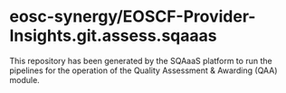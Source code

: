 # eosc-synergy/EOSCF-Provider-Insights.git.assess.sqaaas
This repository has been generated by the SQAaaS platform to run the pipelines
for the operation of the
Quality Assessment & Awarding (QAA)
module.